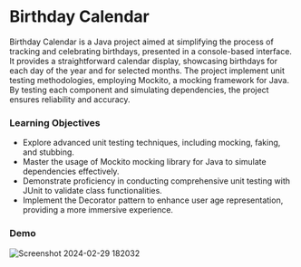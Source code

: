 # Birthday Calendar

Birthday Calendar is a Java project aimed at simplifying the process of tracking and celebrating birthdays, presented in a console-based interface. It provides a straightforward calendar display, showcasing birthdays for each day of the year and for selected months. The project implement unit testing methodologies, employing Mockito, a mocking framework for Java. By testing each component and simulating dependencies, the project ensures reliability and accuracy.

### Learning Objectives

- Explore advanced unit testing techniques, including mocking, faking, and stubbing.
- Master the usage of Mockito mocking library for Java to simulate dependencies effectively.
- Demonstrate proficiency in conducting comprehensive unit testing with JUnit to validate class functionalities.
- Implement the Decorator pattern to enhance user age representation, providing a more immersive experience.

### Demo

![Screenshot 2024-02-29 182032](https://github.com/MateiMadalina/Birthday-Calendar/assets/116349352/60ba2d70-a41e-44a5-a7be-a62740f52848)


